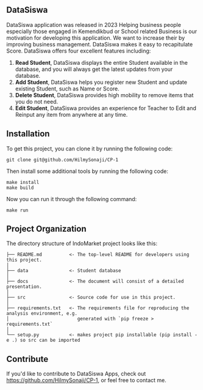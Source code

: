 ## DataSiswa

DataSiswa application was released in 2023 Helping business people especially those engaged in Kemendikbud or School related Business is our motivation for developing this application. We want to increase their  by improving business management. DataSiswa makes it easy to recapitulate Score. DataSiswa offers four excellent features including:

1. **Read Student**, DataSiswa displays the entire Student available in the database, and you will always get the latest updates from your database.
2. **Add Student**, DataSiswa helps you register new Student and update existing Student, such as Name or Score.
3. **Delete Student**, DataSiswa provides high mobility to remove items that you do not need.
4. **Edit Student**, DataSiswa provides an experience for Teacher to Edit and Reinput any item from anywhere at any time.

## Installation

To get this project, you can clone it by running the following code:

    git clone git@github.com/HilmySonaji/CP-1

Then install some additional tools by running the following code:

    make install
    make build

Now you can run it through the following command:

    make run
    
## Project Organization

The directory structure of IndoMarket project looks like this:

    ├── README.md          <- The top-level README for developers using this project.
    │
    ├── data               <- Student database
    │
    ├── docs               <- The document will consist of a detailed presentation.
    │
    ├── src                <- Source code for use in this project.
    │
    ├── requirements.txt   <- The requirements file for reproducing the analysis environment, e.g.
    │                         generated with `pip freeze > requirements.txt`
    │
    └── setup.py           <- makes project pip installable (pip install -e .) so src can be imported

## Contribute

If you'd like to contribute to DataSiswa Apps, check out https://github.com/HilmySonaji/CP-1, or feel free to contact me.